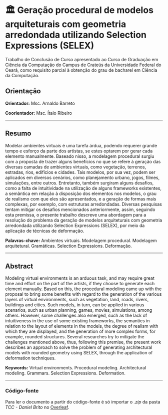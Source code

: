 # :classical_building: Geração procedural de modelos arquiteturais com geometria arredondada utilizando Selection Expressions (SELEX)

Trabalho de Conclusão de Curso apresentado ao Curso de Graduação em Ciência da Computação do Campus de Crateús da Universidade Federal do Ceará, como requisito parcial à obtenção do grau de bacharel em Ciência da Computação.

## Orientação

**Orientador:** Msc. Arnaldo Barreto

**Coorientador:** Msc. Ítalo Ribeiro

---

## Resumo

Modelar ambientes virtuais é uma tarefa árdua, podendo requerer grande tempo e esforço da parte dos artistas, se estes optarem por gerar cada elemento manualmente. Baseado nisso, a modelagem procedural surgiu com a proposta de trazer alguns benefícios no que se refere à geração das diversas camadas de ambientes virtuais, como vegetação, terrenos, estradas, rios, edifícios e cidades. Tais modelos, por sua vez, podem ser aplicados em diversos cenários, como planejamento urbano, jogos, filmes, simulações, entre outros. Entretanto, também surgiram alguns desafios, como a falta de intuitividade na utilização de alguns frameworks existentes, a semântica em relação à disposição dos elementos nos modelos, o grau de realismo com que eles são apresentados, e a geração de formas mais complexas, por exemplo, com estruturas arredondadas. Diversas pesquisas tentam mitigar os desafios mencionados anteriormente, assim, seguindo esta premissa, o presente trabalho descreve uma abordagem para a resolução do problema da geração de modelos arquiteturais com geometria arredondada utilizando Selection Expressions (SELEX), por meio da aplicação de técnicas de deformação.

**Palavras-chave:** Ambientes virtuais. Modelagem procedural. Modelagem arquitetural. Gramáticas. Selection Expressions. Deformação.

---

## Abstract

Modeling virtual environments is an arduous task, and may require great time and effort on the part of the artists, if they choose to generate each element manually. Based on this, the procedural modeling came up with the proposal to bring some benefits with regard to the generation of the various layers of virtual environments, such as vegetation, land, roads, rivers, buildings and cities. Such models, in turn, can be applied in various scenarios, such as urban planning, games, movies, simulations, among others. However, some challenges also emerged, such as the lack of intuitiveness in the use of some existing frameworks, the semantics in relation to the layout of elements in the models, the degree of realism with which they are displayed, and the generation of more complex forms, for example, rounded structures. Several researches try to mitigate the challenges mentioned above, thus, following this premise, the present work describes an approach to solve the problem of generating architectural models with rounded geometry using SELEX, through the application of deformation techniques.

**Keywords:** Virtual environments. Procedural modeling. Architectural modeling. Grammars. Selection Expressions. Deformation.

---

### Código-fonte

Para ler o documento a partir do código-fonte é só importar o *.zip* da pasta *TCC - Daniel Brito* no [Overleaf](https://www.overleaf.com/).